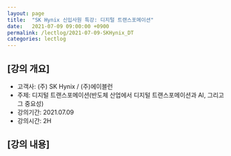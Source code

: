 ```yaml
---
layout: page
title:  "SK Hynix 신입사원 특강: 디지털 트랜스포메이션"
date:   2021-07-09 09:00:00 +0900
permalink: /lectlog/2021-07-09-SKHynix_DT
categories: lectlog
---
```


## [강의 개요]

* 고객사: (주) SK Hynix / (주)에이블런
* 주제: 디지털 트랜스포메이션(반도체 산업에서 디지털 트랜스포메이션과 AI, 그리고 그 중요성)
* 강의기간: 2021.07.09
* 강의시간: 2H

## [강의 내용]

